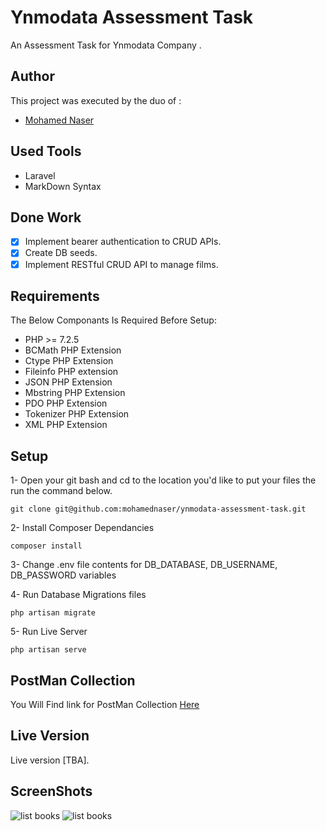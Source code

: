 # Ynmodata Assessment Task

An Assessment Task for Ynmodata Company .

## Author

This project was executed by the duo of :

-   [Mohamed Naser](https://www.linkedin.com/in/mohamednaseramein/)

## Used Tools

-   Laravel
-   MarkDown Syntax

## Done Work

-   [x] Implement bearer authentication to CRUD APIs.
-   [x] Create DB seeds.
-   [x] Implement RESTful CRUD API to manage films.

## Requirements

The Below Componants Is Required Before Setup:

-   PHP >= 7.2.5
-   BCMath PHP Extension
-   Ctype PHP Extension
-   Fileinfo PHP extension
-   JSON PHP Extension
-   Mbstring PHP Extension
-   PDO PHP Extension
-   Tokenizer PHP Extension
-   XML PHP Extension

## Setup

1- Open your git bash and cd to the location you'd like to put your files the run the command below.

```console
git clone git@github.com:mohamednaser/ynmodata-assessment-task.git
```

2- Install Composer Dependancies

```console
composer install
```

3- Change .env file contents for DB_DATABASE, DB_USERNAME, DB_PASSWORD variables

4- Run Database Migrations files

```console
php artisan migrate
```

5- Run Live Server

```console
php artisan serve
```

## PostMan Collection

You Will Find link for PostMan Collection [Here](https://www.getpostman.com/collections/d388f6dc3311c7063376)

## Live Version

Live version [TBA].

## ScreenShots

![list books](./dist/imgs/Weather_scrren1.png)
![list books](./dist/imgs/Weather_screen2.png)
